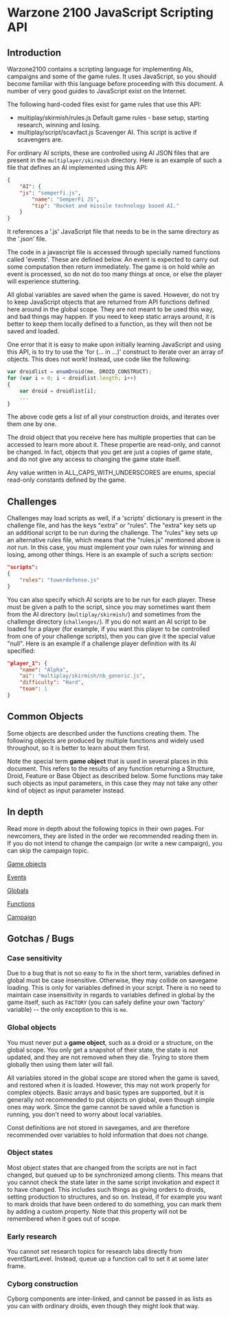# Warzone 2100 JavaScript Scripting API

## Introduction

Warzone2100 contains a scripting language for implementing AIs, campaigns and some of the game
rules. It uses JavaScript, so you should become familiar with this language before proceeding
with this document. A number of very good guides to JavaScript exist on the Internet.

The following hard-coded files exist for game rules that use this API:

* multiplay/skirmish/rules.js Default game rules - base setup, starting research, winning and losing.
* multiplay/script/scavfact.js Scavenger AI. This script is active if scavengers are.

For ordinary AI scripts, these are controlled using AI JSON files that are present in the ```multiplayer/skirmish```
directory. Here is an example of such a file that defines an AI implemented using this API:

```json
{
    "AI": {
	"js": "semperfi.js",
        "name": "SemperFi JS",
        "tip": "Rocket and missile technology based AI."
    }
}
```

It references a '.js' JavaScript file that needs to be in the same directory as the '.json' file.

The code in a javascript file is accessed through specially named functions called 'events'. These are defined below.
An event is expected to carry out some computation then return immediately. The game is on hold while an event is
processed, so do not do too many things at once, or else the player will experience stuttering.

All global variables are saved when the game is saved. However, do not try to keep JavaScript objects that are
returned from API functions defined here around in the global scope. They are not meant to be used this way, and
bad things may happen. If you need to keep static arrays around, it is better to keep them locally defined to a
function, as they will then not be saved and loaded.

One error that it is easy to make upon initially learning JavaScript and using this API, is to try to use
the 'for (... in ...)' construct to iterate over an array of objects. This does not work! Instead, use code
like the following:

```javascript
var droidlist = enumDroid(me, DROID_CONSTRUCT);
for (var i = 0; i < droidlist.length; i++)
{
	var droid = droidlist[i];
	...
}
```

The above code gets a list of all your construction droids, and iterates over them one by one.

The droid object that you receive here has multiple properties that can be accessed to learn more about it.
These propertie are read-only, and cannot be changed. In fact, objects that you get are just a copies of
game state, and do not give any access to changing the game state itself.

Any value written in ALL_CAPS_WITH_UNDERSCORES are enums, special read-only constants defined by the
game.

## Challenges

Challenges may load scripts as well, if a 'scripts' dictionary is present in the challenge file, and has the keys
"extra" or "rules". The "extra" key sets up an additional script to be run during the challenge. The "rules"
key sets up an alternative rules file, which means that the "rules.js" mentioned above is *not* run. In
this case, you must implement your own rules for winning and losing, among other things. Here is an example
of such a scripts section:

```json
"scripts":
{
	"rules": "towerdefense.js"
}
```

You can also specify which AI scripts are to be run for each player. These must be given a path to the script,
since you may sometimes want them from the AI directory (```multiplay/skirmish/```) and sometimes from the challenge
directory (```challenges/```). If you do not want an AI script to be loaded for a player (for example, if you want
this player to be controlled from one of your challenge scripts), then you can give it the special value "null".
Here is an example if a challenge player definition with its AI specified:

```json
"player_1": {
	"name": "Alpha",
	"ai": "multiplay/skirmish/nb_generic.js",
	"difficulty": "Hard",
	"team": 1
}
```

## Common Objects

Some objects are described under the functions creating them. The following objects are produced by
multiple functions and widely used throughout, so it is better to learn about them first.

Note the special term **game object** that is used in several places in this document. This refers
to the results of any function returning a Structure, Droid, Feature or Base Object as described below.
Some functions may take such objects as input parameters, in this case they may not take any other kind
of object as input parameter instead.

## In depth

Read more in depth about the following topics in their own pages. For newcomers, they are listed in
the order we recommended reading them in. If you do not intend to change the campaign (or write a
new campaign), you can skip the campaign topic.

[Game objects](js-objects.md)

[Events](js-events.md)

[Globals](js-globals.md)

[Functions](js-functions.md)

[Campaign](js-campaign.md)

## Gotchas / Bugs

### Case sensitivity

Due to a bug that is not so easy to fix in the short term, variables defined in global must be case insensitive.
Otherwise, they may collide on savegame loading. This is only for variables defined in your script. There is no
need to maintain case insensitivity in regards to variables defined in global by the game itself, such as ```FACTORY```
(you can safely define your own 'factory' variable) -- the only exception to this is ```me```.

### Global objects

You must never put a **game object**, such as a droid or a structure, on the global scope. You only get a snapshot
of their state, the state is not updated, and they are not removed when they die. Trying to store them globally
then using them later will fail.

All variables stored in the global scope are stored when the game is saved, and restored when it is loaded.
However, this may not work properly for complex objects. Basic arrays and basic types are supported, but it is
generally not recommended to put objects on global, even though simple ones may work. Since the game cannot be
saved while a function is running, you don't need to worry about local variables.

Const definitions are not stored in savegames, and are therefore recommended over variables to hold information
that does not change.

### Object states

Most object states that are changed from the scripts are not in fact changed, but queued up to be synchronized
among clients. This means that you cannot check the state later in the same script invokation and expect it to
have changed. This includes such things as giving orders to droids, setting production to structures, and so on.
Instead, if for example you want to mark droids that have been ordered to do something, you can mark them by
adding a custom property. Note that this property will not be remembered when it goes out of scope.

### Early research

You cannot set research topics for research labs directly from eventStartLevel. Instead, queue up a function
call to set it at some later frame.

### Cyborg construction

Cyborg components are inter-linked, and cannot be passed in as lists as you can with ordinary droids, even
though they might look that way.
